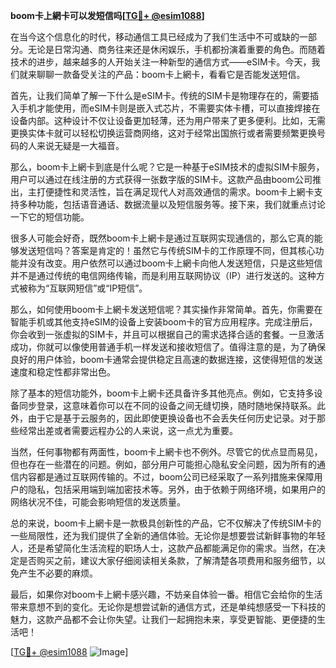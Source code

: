 **boom卡上網卡可以发短信吗[[TG💪+ @esim1088](https://t.me/s/esim1088)]**

在当今这个信息化的时代，移动通信工具已经成为了我们生活中不可或缺的一部分。无论是日常沟通、商务往来还是休闲娱乐，手机都扮演着重要的角色。而随着技术的进步，越来越多的人开始关注一种新型的通信方式——eSIM卡。今天，我们就来聊聊一款备受关注的产品：boom卡上網卡，看看它是否能发送短信。

首先，让我们简单了解一下什么是eSIM卡。传统的SIM卡是物理存在的，需要插入手机才能使用，而eSIM卡则是嵌入式芯片，不需要实体卡槽，可以直接焊接在设备内部。这种设计不仅让设备更加轻薄，还为用户带来了更多便利。比如，无需更换实体卡就可以轻松切换运营商网络，这对于经常出国旅行或者需要频繁更换号码的人来说无疑是一大福音。

那么，boom卡上網卡到底是什么呢？它是一种基于eSIM技术的虚拟SIM卡服务，用户可以通过在线注册的方式获得一张数字版的SIM卡。这款产品由boom公司推出，主打便捷性和灵活性，旨在满足现代人对高效通信的需求。boom卡上網卡支持多种功能，包括语音通话、数据流量以及短信服务等。接下来，我们就重点讨论一下它的短信功能。

很多人可能会好奇，既然boom卡上網卡是通过互联网实现通信的，那么它真的能够发送短信吗？答案是肯定的！虽然它与传统SIM卡的工作原理不同，但其核心功能并没有改变。用户依然可以通过boom卡上網卡向他人发送短信，只是这些短信并不是通过传统的电信网络传输，而是利用互联网协议（IP）进行发送的。这种方式被称为“互联网短信”或“IP短信”。

那么，如何使用boom卡上網卡发送短信呢？其实操作非常简单。首先，你需要在智能手机或其他支持eSIM的设备上安装boom卡的官方应用程序。完成注册后，你会收到一张虚拟的SIM卡，并且可以根据自己的需求选择合适的套餐。一旦激活成功，你就可以像使用普通手机一样发送和接收短信了。值得注意的是，为了确保良好的用户体验，boom卡通常会提供稳定且高速的数据连接，这使得短信的发送速度和稳定性都非常出色。

除了基本的短信功能外，boom卡上網卡还具备许多其他亮点。例如，它支持多设备同步登录，这意味着你可以在不同的设备之间无缝切换，随时随地保持联系。此外，由于它是基于云服务的，因此即使更换设备也不会丢失任何历史记录。对于那些经常出差或者需要远程办公的人来说，这一点尤为重要。

当然，任何事物都有两面性，boom卡上網卡也不例外。尽管它的优点显而易见，但也存在一些潜在的问题。例如，部分用户可能担心隐私安全问题，因为所有的通信内容都是通过互联网传输的。不过，boom公司已经采取了一系列措施来保障用户的隐私，包括采用端到端加密技术等。另外，由于依赖于网络环境，如果用户的网络状况不佳，可能会影响短信的发送质量。

总的来说，boom卡上網卡是一款极具创新性的产品，它不仅解决了传统SIM卡的一些局限性，还为我们提供了全新的通信体验。无论你是想要尝试新鲜事物的年轻人，还是希望简化生活流程的职场人士，这款产品都能满足你的需求。当然，在决定是否购买之前，建议大家仔细阅读相关条款，了解清楚各项费用和服务细节，以免产生不必要的麻烦。

最后，如果你对boom卡上網卡感兴趣，不妨亲自体验一番。相信它会给你的生活带来意想不到的变化。无论你是想尝试新的通信方式，还是单纯想感受一下科技的魅力，这款产品都不会让你失望。让我们一起拥抱未来，享受更智能、更便捷的生活吧！

[[TG💪+ @esim1088](https://t.me/s/esim1088) ![Image](https://i.postimg.cc/4NQfJmqS/Snipaste-2025-05-13-00-14-12.png)]